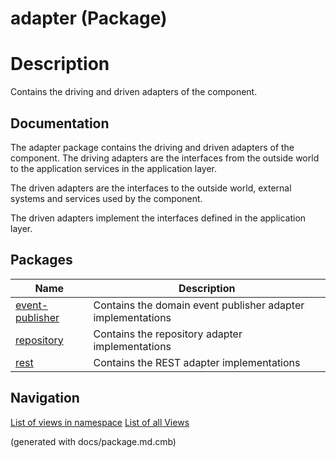 # adapter (Package)

# Description
Contains the driving and driven adapters of the component.

## Documentation
The adapter package contains the driving and driven adapters of the component.
The driving adapters are the interfaces from the outside world to the application
services in the application layer.

The driven adapters are the interfaces to the outside world, external systems and
services used by the component.
         
The driven adapters implement the interfaces defined in the application layer.

## Packages
| Name | Description |
|---|---|
|[event-publisher](../../../../software-development/architecture/blueprint/clean-architecture/adapter/event-publisher.md)|Contains the domain event publisher adapter implementations|
|[repository](../../../../software-development/architecture/blueprint/clean-architecture/adapter/repository.md)|Contains the repository adapter implementations|
|[rest](../../../../software-development/architecture/blueprint/clean-architecture/adapter/rest.md)|Contains the REST adapter implementations|


## Navigation
[List of views in namespace](./views-in-namespace.md)
[List of all Views](../../../../views.md)

(generated with docs/package.md.cmb)
